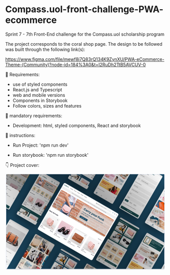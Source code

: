 # Compass.uol-front-challenge-PWA- ecommerce
Sprint 7 - 7th Front-End challenge for the Compass.uol scholarship program

The project corresponds to the coral shop page. The design to be followed was built through the following link(s): 

https://www.figma.com/file/mewf8i7Q83rQ134K9ZynXU/PWA-eCommerce-Theme-(Community)?node-id=184%3A0&t=I2RuDh2TtB5AVCUV-0


👀 Requirements:

* use of styled components
* React.js and Typescript
* web and mobile versions
* Components in Storybook
* Follow colors, sizes and features

🔑 mandatory requirements: 

* Development: html, styled components, React and storybook

:wrench: instructions:

* Run Project: 'npm run dev'

* Run storybook: 'npm run storybook'
 
:point_down: Project cover:

<img src="./src/assets/Images/Home Page/Shopware-Cover-final.png" alt="Design Login page">

